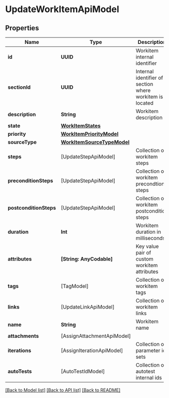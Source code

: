 # UpdateWorkItemApiModel

## Properties
Name | Type | Description | Notes
------------ | ------------- | ------------- | -------------
**id** | **UUID** | Workitem internal identifier | 
**sectionId** | **UUID** | Internal identifier of section where workitem is located | 
**description** | **String** | Workitem description | [optional] 
**state** | [**WorkItemStates**](WorkItemStates.md) |  | 
**priority** | [**WorkItemPriorityModel**](WorkItemPriorityModel.md) |  | 
**sourceType** | [**WorkItemSourceTypeModel**](WorkItemSourceTypeModel.md) |  | [optional] 
**steps** | [UpdateStepApiModel] | Collection of workitem steps | 
**preconditionSteps** | [UpdateStepApiModel] | Collection of workitem precondtion steps | 
**postconditionSteps** | [UpdateStepApiModel] | Collection of workitem postcondition steps | 
**duration** | **Int** | Workitem duration in milliseconds | 
**attributes** | **[String: AnyCodable]** | Key value pair of custom workitem attributes | 
**tags** | [TagModel] | Collection of workitem tags | 
**links** | [UpdateLinkApiModel] | Collection of workitem links | 
**name** | **String** | Workitem name | 
**attachments** | [AssignAttachmentApiModel] |  | 
**iterations** | [AssignIterationApiModel] | Collection of parameter id sets | [optional] 
**autoTests** | [AutoTestIdModel] | Collection of autotest internal ids | [optional] 

[[Back to Model list]](../README.md#documentation-for-models) [[Back to API list]](../README.md#documentation-for-api-endpoints) [[Back to README]](../README.md)


